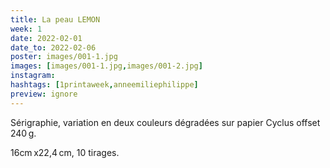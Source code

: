 ```yaml
---
title: La peau LEMON
week: 1
date: 2022-02-01
date_to: 2022-02-06
poster: images/001-1.jpg
images: [images/001-1.jpg,images/001-2.jpg]
instagram:
hashtags: [1printaweek,anneemiliephilippe]
preview: ignore
---
```

Sérigraphie, variation en deux couleurs dégradées sur papier Cyclus offset 240 g.

16cm x22,4 cm, 10 tirages.